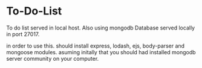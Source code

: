 # To-Do-List
To do list served in local host.
Also using mongodb Database served locally in port 27017.

in order to use this. should install express, lodash, ejs, body-parser and mongoose modules. 
asuming initally that you should had installed mongodb server community on your computer. 

